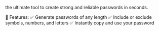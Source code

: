 the ultimate tool to create strong and reliable passwords in seconds.

🔐 Features:
✅ Generate passwords of any length
✅ Include or exclude symbols, numbers, and letters
✅ Instantly copy and use your password
